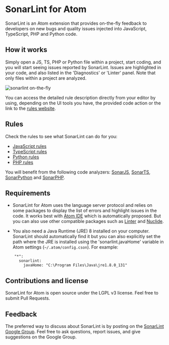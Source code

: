 # SonarLint for Atom

SonarLint is an Atom extension that provides on-the-fly feedback to developers on new bugs and quality issues injected into JavaScript, TypeScript, PHP and Python code.

## How it works

Simply open a JS, TS, PHP or Python file within a project, start coding, and you will start seeing issues reported by SonarLint. Issues are highlighted in your code, and also listed in the 'Diagnostics' or 'Linter' panel. Note that only files within a project are analyzed.

![sonarlint on-the-fly](https://github.com/SonarSource/sonarlint-atom/raw/master/images/sonarlint-atom.gif)

You can access the detailed rule description directly from your editor by using, depending on the UI tools you have, the provided code action or the link to the [rules website][rules].

## Rules

Check the rules to see what SonarLint can do for you:
- [JavaScript rules][rules-js]
- [TypeScript rules][rules-ts]
- [Python rules][rules-python]
- [PHP rules][rules-php]

You will benefit from the following code analyzers: [SonarJS][sonar-js], [SonarTS][sonar-ts], [SonarPython][sonar-python] and [SonarPHP][sonar-php].

## Requirements

- SonarLint for Atom uses the language server protocol and relies on some packages to display the list of errors and highlight issues in the code. It works best with [Atom IDE][atom-ide] which is automatically proposed. But you can also use other compatible packages such as [Linter][linter] and [Nuclide][nuclide].

- You also need a Java Runtime (JRE) 8 installed on your computer. SonarLint should automatically find it but you can also explicitly set the path where the JRE is installed using the 'sonarlint.javaHome' variable in Atom settings (`~/.atom/config.cson`). For example:
```
    "*":
      sonarlint:
        javaHome: "C:\Program Files\Java\jre1.8.0_131"
```

## Contributions and license

SonarLint for Atom is open source under the LGPL v3 license. Feel free to submit Pull Requests.

## Feedback

The preferred way to discuss about SonarLint is by posting on the [SonarLint Google Group][ggroups]. Feel free to ask questions, report issues, and give suggestions on the Google Group.

[atom-ide]: https://ide.atom.io
[linter]: https://atom.io/packages/linter
[nuclide]: https://atom.io/packages/nuclide
[rules]: https://rules.sonarsource.com
[rules-js]: https://rules.sonarsource.com/javascript
[rules-ts]: https://rules.sonarsource.com/typescript
[rules-python]: https://rules.sonarsource.com/python
[rules-php]: https://rules.sonarsource.com/php
[sonar-js]: https://redirect.sonarsource.com/plugins/javascript.html
[sonar-ts]: https://redirect.sonarsource.com/plugins/typescript.html
[sonar-python]: https://redirect.sonarsource.com/plugins/python.html
[sonar-php]: https://redirect.sonarsource.com/plugins/php.html
[ggroups]: https://groups.google.com/forum/#!forum/sonarlint
